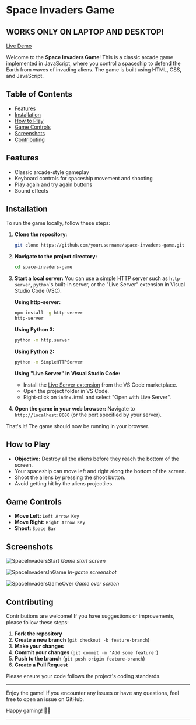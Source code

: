 # Space Invaders Game

## WORKS ONLY ON LAPTOP AND DESKTOP!

[Live Demo](https://spaceinvadersjs.netlify.app/)

Welcome to the **Space Invaders Game**! This is a classic arcade game implemented in JavaScript, where you control a spaceship to defend the Earth from waves of invading aliens. The game is built using HTML, CSS, and JavaScript.

## Table of Contents

- [Features](#features)
- [Installation](#installation)
- [How to Play](#how-to-play)
- [Game Controls](#game-controls)
- [Screenshots](#screenshots)
- [Contributing](#contributing)

## Features

- Classic arcade-style gameplay
- Keyboard controls for spaceship movement and shooting
- Play again and try again buttons
- Sound effects

## Installation

To run the game locally, follow these steps:

1. **Clone the repository:**

   ```bash
   git clone https://github.com/yourusername/space-invaders-game.git
   ```

2. **Navigate to the project directory:**

   ```bash
   cd space-invaders-game
   ```

3. **Start a local server:**
   You can use a simple HTTP server such as `http-server`, `python`'s built-in server, or the "Live Server" extension in Visual Studio Code (VSC).

   **Using http-server:**

   ```bash
   npm install -g http-server
   http-server
   ```

   **Using Python 3:**

   ```bash
   python -m http.server
   ```

   **Using Python 2:**

   ```bash
   python -m SimpleHTTPServer
   ```

   **Using "Live Server" in Visual Studio Code:**

   - Install the [Live Server extension](https://marketplace.visualstudio.com/items?itemName=ritwickdey.LiveServer) from the VS Code marketplace.
   - Open the project folder in VS Code.
   - Right-click on `index.html` and select "Open with Live Server".

4. **Open the game in your web browser:**
   Navigate to `http://localhost:8080` (or the port specified by your server).

That's it! The game should now be running in your browser.

## How to Play

- **Objective:** Destroy all the aliens before they reach the bottom of the screen.
- Your spaceship can move left and right along the bottom of the screen.
- Shoot the aliens by pressing the shoot button.
- Avoid getting hit by the aliens projectiles.

## Game Controls

- **Move Left:** `Left Arrow Key`
- **Move Right:** `Right Arrow Key`
- **Shoot:** `Space Bar`

## Screenshots

![SpaceInvadersStart](https://github.com/BamberDev/BamberDev/assets/130122317/4a2a77af-cbc9-492d-9123-60cc2754efce)
_Game start screen_

![SpaceInvadersInGame](https://github.com/BamberDev/BamberDev/assets/130122317/00715f4e-fbe2-462a-a55b-f4449e50c76b)
_In-game screenshot_

![SpaceInvadersGameOver](https://github.com/BamberDev/BamberDev/assets/130122317/782f765e-6ce5-42fd-b9a8-1c91c04f920c)
_Game over screen_

## Contributing

Contributions are welcome! If you have suggestions or improvements, please follow these steps:

1. **Fork the repository**
2. **Create a new branch** (`git checkout -b feature-branch`)
3. **Make your changes**
4. **Commit your changes** (`git commit -m 'Add some feature'`)
5. **Push to the branch** (`git push origin feature-branch`)
6. **Create a Pull Request**

Please ensure your code follows the project's coding standards.

---

Enjoy the game! If you encounter any issues or have any questions, feel free to open an issue on GitHub.

Happy gaming! 🚀👾

---
